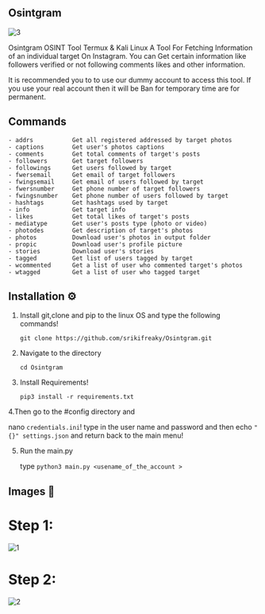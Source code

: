 ## Osintgram 


![3](https://user-images.githubusercontent.com/93464981/139574483-76baa4fb-3c0c-432a-bbf8-8203c3d4bd99.PNG)

Osintgram OSINT Tool Termux & Kali Linux 
A Tool For Fetching Information of an individual target On Instagram. You can Get certain information like followers verified or not following comments likes and other information. 

It is recommended you to to use our dummy account to access this tool. If you use your real account then it will be Ban for temporary time are for permanent.

## Commands

```text
- addrs           Get all registered addressed by target photos
- captions        Get user's photos captions
- comments        Get total comments of target's posts
- followers       Get target followers
- followings      Get users followed by target
- fwersemail      Get email of target followers
- fwingsemail     Get email of users followed by target
- fwersnumber     Get phone number of target followers
- fwingsnumber    Get phone number of users followed by target
- hashtags        Get hashtags used by target
- info            Get target info
- likes           Get total likes of target's posts
- mediatype       Get user's posts type (photo or video)
- photodes        Get description of target's photos
- photos          Download user's photos in output folder
- propic          Download user's profile picture
- stories         Download user's stories  
- tagged          Get list of users tagged by target
- wcommented      Get a list of user who commented target's photos
- wtagged         Get a list of user who tagged target
```

## Installation ⚙️

1. Install git,clone and pip to the linux OS and type the following commands!

    `git clone https://github.com/srikifreaky/Osintgram.git`

2. Navigate to the directory

    `cd Osintgram`

3. Install Requirements!

    `pip3 install -r requirements.txt`

4.Then go to the #config directory and 
  
   nano `credentials.ini`! type in the user name and password and then echo `"{}" settings.json` and return back to the main menu!
    
    
5. Run the main.py 

    type `python3 main.py <usename_of_the_account > `

## Images 📸

# Step 1:

![1](https://user-images.githubusercontent.com/93464981/139574452-63630f35-90aa-458e-a8f9-5504b73464f1.PNG)
# Step 2:

![2](https://user-images.githubusercontent.com/93464981/139574474-8d7d6d6f-3fdd-4b16-95fb-800f0f72e2dd.PNG)

